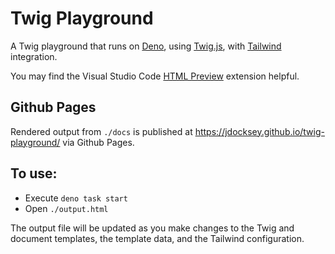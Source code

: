# Twig Playground

A Twig playground that runs on [Deno](https://deno.land/), using [Twig.js](https://github.com/twigjs/twig.js/), with
[Tailwind](https://tailwindcss.com/) integration.

You may find the Visual Studio Code [HTML Preview](https://marketplace.visualstudio.com/items?itemName=george-alisson.html-preview-vscode)
extension helpful.

## Github Pages

Rendered output from `./docs` is published at https://jdocksey.github.io/twig-playground/ via Github Pages.

## To use:

- Execute `deno task start`
- Open `./output.html`

The output file will be updated as you make changes to the Twig and document templates, the template data, and the Tailwind configuration.
